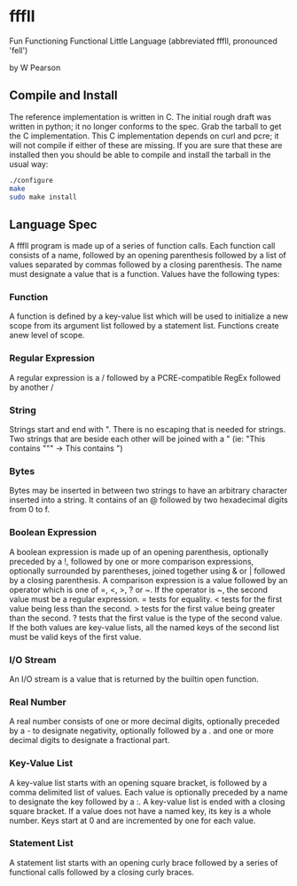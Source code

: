# fffll

Fun Functioning Functional Little Language (abbreviated fffll, pronounced 'fell')

by W Pearson

## Compile and Install

The reference implementation is written in C. The initial rough draft was written in python; it no longer conforms to the spec. Grab the tarball to get the C implementation. This C implementation depends on curl and pcre; it will not compile if either of these are missing. If you are sure that these are installed then you should be able to compile and install the tarball in the usual way:

```sh
./configure
make
sudo make install
```

## Language Spec

A fffll program is made up of a series of function calls. Each function call consists of a name, followed by an opening parenthesis followed by a list of values separated by commas followed by a closing parenthesis. The name must designate a value that is a function. Values have the following types:

### Function  
A function is defined by a key-value list which will be used to initialize a new scope from its argument list followed by a statement list. Functions create anew level of scope.  
### Regular Expression  
A regular expression is a / followed by a PCRE-compatible RegEx followed by another /  
### String  
Strings start and end with ". There is no escaping that is needed for strings. Two strings that are beside each other will be joined with a " (ie: "This contains """ -> This contains ")  
### Bytes  
Bytes may be inserted in between two strings to have an arbitrary character inserted into a string. It contains of an @ followed by two hexadecimal digits from 0 to f.  
### Boolean Expression  
A boolean expression is made up of an opening parenthesis, optionally preceded by a !, followed by one or more comparison expressions, optionally surrounded by parentheses, joined together using & or | followed by a closing parenthesis. A comparison expression is a value followed by an operator which is one of =, <, >, ? or ~. If the operator is ~, the second value must be a regular expression. = tests for equality. < tests for the first value being less than the second. > tests for the first value being greater than the second. ? tests that the first value is the type of the second value. If the both values are key-value lists, all the named keys of the second list must be valid keys of the first value.  

### I/O Stream
An I/O stream is a value that is returned by the builtin open function.  

### Real Number
A real number consists of one or more decimal digits, optionally preceded by a - to designate negativity, optionally followed by a . and one or more decimal digits to designate a fractional part.

### Key-Value List
A key-value list starts with an opening square bracket, is followed by a comma delimited list of values. Each value is optionally preceded by a name to designate the key followed by a :. A key-value list is ended with a closing square bracket. If a value does not have a named key, its key is a whole number. Keys start at 0 and are incremented by one for each value.  

### Statement List
A statement list starts with an opening curly brace followed by a series of functional calls followed by a closing curly braces.  

